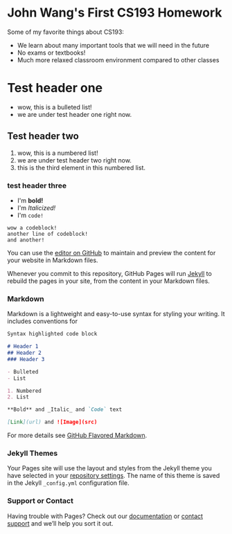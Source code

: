 # John Wang's First CS193 Homework
Some of my favorite things about CS193:
- We learn about many important tools that we will need in the future
- No exams or textbooks!
- Much more relaxed classroom environment compared to other classes


# Test header one
- wow, this is a bulleted list!
- we are under test header one right now.

## Test header two
1. wow, this is a numbered list!
2. we are under test header two right now.
3. this is the third element in this numbered list.

### test header three
- I'm **bold!**
- I'm _Italicized!_
- I'm `code!`

```
wow a codeblock!
another line of codeblock!
and another!
```



You can use the [editor on GitHub](https://github.com/kalutes/CS193_Fall18_Lab1/edit/master/index.md) to maintain and preview the content for your website in Markdown files.

Whenever you commit to this repository, GitHub Pages will run [Jekyll](https://jekyllrb.com/) to rebuild the pages in your site, from the content in your Markdown files.

### Markdown

Markdown is a lightweight and easy-to-use syntax for styling your writing. It includes conventions for

```markdown
Syntax highlighted code block

# Header 1
## Header 2
### Header 3

- Bulleted
- List

1. Numbered
2. List

**Bold** and _Italic_ and `Code` text

[Link](url) and ![Image](src)
```

For more details see [GitHub Flavored Markdown](https://guides.github.com/features/mastering-markdown/).

### Jekyll Themes

Your Pages site will use the layout and styles from the Jekyll theme you have selected in your [repository settings](https://github.com/kalutes/CS193_Fall18_Lab1/settings). The name of this theme is saved in the Jekyll `_config.yml` configuration file.

### Support or Contact

Having trouble with Pages? Check out our [documentation](https://help.github.com/categories/github-pages-basics/) or [contact support](https://github.com/contact) and we’ll help you sort it out.
